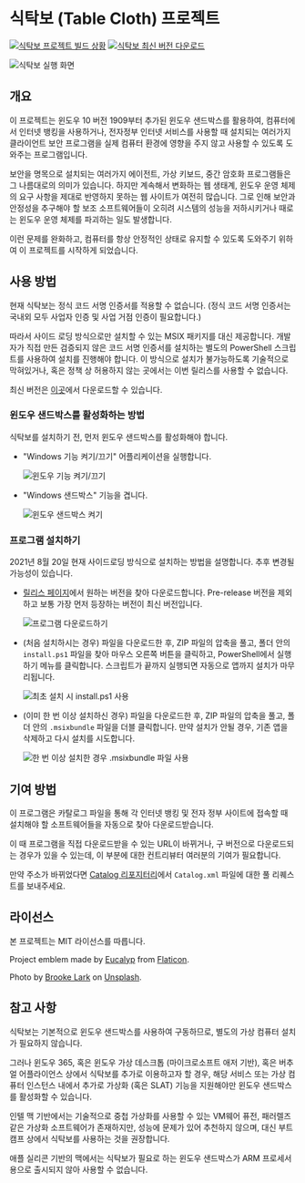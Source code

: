 # 식탁보 (Table Cloth) 프로젝트

[![식탁보 프로젝트 빌드 상황](https://github.com/dotnetdev-kr/TableCloth/actions/workflows/dotnet-desktop.yml/badge.svg)](https://github.com/yourtablecloth/TableCloth/actions) [![식탁보 최신 버전 다운로드](https://img.shields.io/github/downloads/yourtablecloth/TableCloth/total?label=%EC%8B%9D%ED%83%81%EB%B3%B4%20%EB%8B%A4%EC%9A%B4%EB%A1%9C%EB%93%9C)](https://github.com/yourtablecloth/TableCloth/releases)

![식탁보 실행 화면](images/tablecloth.png)

## 개요

이 프로젝트는 윈도우 10 버전 1909부터 추가된 윈도우 샌드박스를 활용하여, 컴퓨터에서 인터넷 뱅킹을 사용하거나, 전자정부 인터넷 서비스를 사용할 때 설치되는 여러가지 클라이언트 보안 프로그램을 실제 컴퓨터 환경에 영향을 주지 않고 사용할 수 있도록 도와주는 프로그램입니다.

보안을 명목으로 설치되는 여러가지 에이전트, 가상 키보드, 중간 암호화 프로그램들은 그 나름대로의 의미가 있습니다. 하지만 계속해서 변화하는 웹 생태계, 윈도우 운영 체제의 요구 사항을 제대로 반영하지 못하는 웹 사이트가 여전히 많습니다. 그로 인해 보안과 안정성을 추구해야 할 보조 소프트웨어들이 오히려 시스템의 성능을 저하시키거나 때로는 윈도우 운영 체제를 파괴하는 일도 발생합니다.

이런 문제를 완화하고, 컴퓨터를 항상 안정적인 상태로 유지할 수 있도록 도와주기 위하여 이 프로젝트를 시작하게 되었습니다.

## 사용 방법

현재 식탁보는 정식 코드 서명 인증서를 적용할 수 없습니다. (정식 코드 서명 인증서는 국내외 모두 사업자 인증 및 사업 거점 인증이 필요합니다.)

따라서 사이드 로딩 방식으로만 설치할 수 있는 MSIX 패키지를 대신 제공합니다. 개발자가 직접 만든 검증되지 않은 코드 서명 인증서를 설치하는 별도의 PowerShell 스크립트를 사용하여 설치를 진행해야 합니다. 이 방식으로 설치가 불가능하도록 기술적으로 막혀있거나, 혹은 정책 상 허용하지 않는 곳에서는 이번 릴리스를 사용할 수 없습니다.

최신 버전은 [이곳](https://github.com/yourtablecloth/TableCloth/releases)에서 다운로드할 수 있습니다.

### 윈도우 샌드박스를 활성화하는 방법

식탁보를 설치하기 전, 먼저 윈도우 샌드박스를 활성화해야 합니다.

- "Windows 기능 켜기/끄기" 어플리케이션을 실행합니다.

  ![윈도우 기능 켜기/끄기](images/Step1.png)

- "Windows 샌드박스" 기능을 겹니다.

  ![윈도우 샌드박스 켜기](images/Step2.png)

### 프로그램 설치하기

2021년 8월 20일 현재 사이드로딩 방식으로 설치하는 방법을 설명합니다. 추후 변경될 가능성이 있습니다.

- [릴리스 페이지](https://github.com/yourtablecloth/TableCloth/releases)에서 원하는 버전을 찾아 다운로드합니다. Pre-release 버전을 제외하고 보통 가장 먼저 등장하는 버전이 최신 버전입니다.

  ![프로그램 다운로드하기](images/Step3.png)

- (처음 설치하시는 경우) 파일을 다운로드한 후, ZIP 파일의 압축을 풀고, 폴더 안의 `install.ps1` 파일을 찾아 마우스 오른쪽 버튼을 클릭하고, PowerShell에서 실행하기 메뉴를 클릭합니다. 스크립트가 끝까지 실행되면 자동으로 앱까지 설치가 마무리됩니다.

  ![최초 설치 시 install.ps1 사용](images/Step4.png)

- (이미 한 번 이상 설치하신 경우) 파일을 다운로드한 후, ZIP 파일의 압축을 풀고, 폴더 안의 `.msixbundle` 파일을 더블 클릭합니다. 만약 설치가 안될 경우, 기존 앱을 삭제하고 다시 설치를 시도합니다.

  ![한 번 이상 설치한 경우 .msixbundle 파일 사용](images/Step5.png)

## 기여 방법

이 프로그램은 카탈로그 파일을 통해 각 인터넷 뱅킹 및 전자 정부 사이트에 접속할 때 설치해야 할 소프트웨어들을 자동으로 찾아 다운로드받습니다.

이 때 프로그램을 직접 다운로드받을 수 있는 URL이 바뀌거나, 구 버전으로 다운로드되는 경우가 있을 수 있는데, 이 부분에 대한 컨트리뷰터 여러분의 기여가 필요합니다.

만약 주소가 바뀌었다면 [Catalog 리포지터리](https://github.com/yourtablecloth/TableClothCatalog)에서 `Catalog.xml` 파일에 대한 풀 리퀘스트를 보내주세요.

## 라이선스

본 프로젝트는 MIT 라이선스를 따릅니다.

Project emblem made by [Eucalyp](https://www.flaticon.com/authors/eucalyp) from [Flaticon](https://www.flaticon.com/).

Photo by [Brooke Lark](https://unsplash.com/@brookelark?utm_source=unsplash&utm_medium=referral&utm_content=creditCopyText) on [Unsplash](https://unsplash.com/s/photos/tablecloth?utm_source=unsplash&utm_medium=referral&utm_content=creditCopyText).

## 참고 사항

식탁보는 기본적으로 윈도우 샌드박스를 사용하여 구동하므로, 별도의 가상 컴퓨터 설치가 필요하지 않습니다.

그러나 윈도우 365, 혹은 윈도우 가상 데스크톱 (마이크로소프트 애저 기반), 혹은 버추얼 어플라이언스 상에서 식탁보를 추가로 이용하고자 할 경우, 해당 서비스 또는 가상 컴퓨터 인스턴스 내에서 추가로 가상화 (혹은 SLAT) 기능을 지원해야만 윈도우 샌드박스를 활성화할 수 있습니다.

인텔 맥 기반에서는 기술적으로 중첩 가상화를 사용할 수 있는 VM웨어 퓨전, 패러렐즈 같은 가상화 소프트웨어가 존재하지만, 성능에 문제가 있어 추천하지 않으며, 대신 부트캠프 상에서 식탁보를 사용하는 것을 권장합니다.

애플 실리콘 기반의 맥에서는 식탁보가 필요로 하는 윈도우 샌드박스가 ARM 프로세서용으로 출시되지 않아 사용할 수 없습니다.
